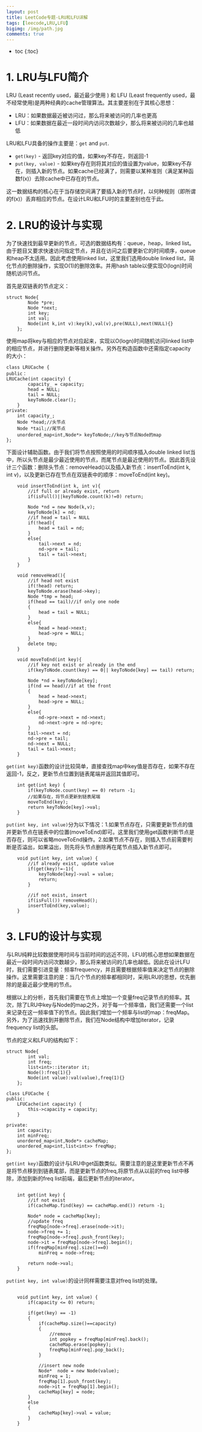 ```yaml
---
layout: post
title: LeetCode专题-LRU和LFU详解
tags: [leecode,LRU,LFU]
bigimg: /img/path.jpg
comments: true
---
```


* toc
{:toc}

# 1. LRU与LFU简介
LRU (Least recently used，最近最少使用 ) 和 LFU (Least frequently used，最不经常使用)是两种经典的cache管理算法。其主要差别在于其核心思想：

+ LRU：如果数据最近被访问过，那么将来被访问的几率也更高
+ LFU：如果数据在最近一段时间内访问次数越少，那么将来被访问的几率也越低

LRU和LFU具备的操作主要是：`get` and `put`.

+ `get(key)` - 返回key对应的值，如果key不存在，则返回-1
+ `put(key, value)` - 如果key存在则将其对应的值设置为value，如果key不存在，则插入新的节点。如果cache已经满了，则需要以某种准则（满足某种函数f(x)）去除cache中已存在的节点。

这一数据结构的核心在于当存储空间满了要插入新的节点时，以何种规则（即所谓的f(x)）丢弃相应的节点。在设计LRU和LFU时的主要差别也在于此。

# 2. LRU的设计与实现

为了快速找到最早更新的节点，可选的数据结构有：queue，heap，linked list。由于题目又要求快速访问指定节点，并且在访问之后要更新它的时间顺序，queue和heap不太适用。因此考虑使用linked list，这里我们选用double linked list，简化节点的删除操作，实现O(1)的删除效率。并用hash table以便实现O(logn)时间随机访问节点。

首先是双链表的节点定义：
```
struct Node{
        Node *pre;
        Node *next;
        int key;
        int val;
        Node(int k,int v):key(k),val(v),pre(NULL),next(NULL){}
    };
```
使用map将key与相应的节点对应起来，实现以O(logn)时间随机访问linked list中的相应节点，并进行删除更新等相关操作。另外在构造函数中还需指定capacity的大小：
```
class LRUCache {
public：
LRUCache(int capacity) {
        capacity_ = capacity;
        head = NULL;
        tail = NULL;
        keyToNode.clear();
    }
private:
    int capacity_; 
    Node *head;//头节点
    Node *tail;//尾节点
    unordered_map<int,Node*> keyToNode;//key与节点Node的map
};
```

下面设计辅助函数。由于我们将节点按照使用的时间顺序插入double linked list当中，所以头节点是最少最近使用的节点，而尾节点是最近使用的节点。因此首先设计三个函数：删除头节点：removeHead()以及插入新节点：insertToEnd(int k, int v)，以及更新已存在节点在双链表中的顺序：moveToEnd(int key)。
```
    void insertToEnd(int k, int v){
        //if full or already exist, return
        if(isFull()||keyToNode.count(k)!=0) return;
        
        Node *nd = new Node(k,v);
        keyToNode[k] = nd;
        //if head = tail = NULL
        if(!head){
            head = tail = nd;
        }
        else{
            tail->next = nd;
            nd->pre = tail;
            tail = tail->next;
        }
    }
    
    void removeHead(){
        //if head not exist
        if(!head) return;
        keyToNode.erase(head->key);
        Node *tmp = head;
        if(head == tail)//if only one node
        {
            head = tail = NULL;
        }
        else{
            head = head->next;
            head->pre = NULL;
        }
        delete tmp;
    }
    
    void moveToEnd(int key){
        //if key not exist or already in the end
        if(keyToNode.count(key) == 0|| keyToNode[key] == tail) return;
        
        Node *nd = keyToNode[key];
        if(nd == head)//if at the front
        {
            head = head->next;
            head->pre = NULL;
        }
        else{
            nd->pre->next = nd->next;
            nd->next->pre = nd->pre;
        }
        tail->next = nd;
        nd->pre = tail;
        nd->next = NULL;
        tail = tail->next;
    }
```
`get(int key)`函数的设计比较简单，直接查找map中key值是否存在，如果不存在返回-1，反之，更新节点位置到链表尾端并返回其值即可。
```
    int get(int key) {
        if(keyToNode.count(key) == 0) return -1;
        //如果存在，将节点更新到链表尾端
        moveToEnd(key);
        return keyToNode[key]->val;
    }
```
 `put(int key, int value)`分为以下情况：1.如果节点存在，只需要更新节点的值并更新节点在链表中的位置(moveToEnd)即可。这里我们使用get函数判断节点是否存在，则可以省略moveToEnd操作。2.如果节点不存在，则插入节点前需要判断是否溢出，如果溢出，则先将头节点删除再在尾节点插入新节点即可。

```
    void put(int key, int value) {
        //if already exist, update value
        if(get(key)!=-1){
            keyToNode[key]->val = value;
            return;
        }
        
        //if not exist, insert
        if(isFull()) removeHead();
        insertToEnd(key,value);
    }
  ```

# 3. LFU的设计与实现

与LRU纯粹比较数据使用时间与当前时间的远近不同，LFU的核心思想如果数据在最近一段时间内访问次数越少，那么将来被访问的几率也越低。因此在设计LFU时，我们需要引进变量：频率frequency，并且需要根据频率值来决定节点的删除操作。这里需要注意的是：当几个节点的频率都相同时，采用LRU的思想，优先删除的是最近最少使用的节点。

根据以上的分析，首先我们需要在节点上增加一个变量freq记录节点的频率。其次，除了LRU中key与Node的map之外，对于每一个频率值，我们还需要一个list 来记录在这一频率值下的节点。因此我们增加一个频率与list的map：freqMap。另外，为了迅速找到并删除节点，我们在Node结构中增加iterator，记录frequency list的头部。

节点的定义和LFU的结构如下：
```
struct Node{
        int val;
        int freq;
        list<int>::iterator it;
        Node():freq(1){}
        Node(int value):val(value),freq(1){}
    };
```
```
class LFUCache {
public:
    LFUCache(int capacity) {
        this->capacity = capacity;
    }

private:
    int capacity;
    int minFreq;
    unordered_map<int,Node*> cacheMap;
    unordered_map<int,list<int>> freqMap;
};
```
`get(int key)`函数的设计与LRU中get函数类似。需要注意的是这里更新节点不再是将节点移到到链表尾部，而是更新节点的freq,将原节点从以前的freq list中移除，添加到新的freq list前端，最后更新节点的iterator。
```    

    int get(int key) {
        //if not exist
        if(cacheMap.find(key) == cacheMap.end()) return -1;
        
        Node* node = cacheMap[key];
        //update freq
        freqMap[node->freq].erase(node->it);
        node->freq += 1;
        freqMap[node->freq].push_front(key);
        node->it = freqMap[node->freq].begin();
        if(freqMap[minFreq].size()==0)
            minFreq = node->freq;
        
        return node->val;
    }
```
 `put(int key, int value)`的设计同样需要注意对freq list的处理。
```    

    void put(int key, int value) {
        if(capacity <= 0) return;
        
        if(get(key) == -1)
        {
            if(cacheMap.size()==capacity)
            {
                //remove
                int popkey = freqMap[minFreq].back();
                cacheMap.erase(popkey);
                freqMap[minFreq].pop_back();
            }
            
            //insert new node
            Node*  node = new Node(value);
            minFreq = 1;
            freqMap[1].push_front(key);
            node->it = freqMap[1].begin();
            cacheMap[key] = node;
        }
        else
        {
            cacheMap[key]->val = value;
        }
    }
```
